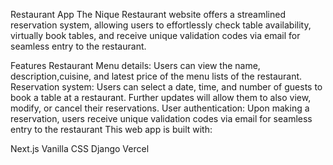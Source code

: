 Restaurant App
The Nique Restaurant website offers a streamlined reservation system, allowing users to effortlessly check table availability, virtually book tables, and receive unique validation codes via email for seamless entry to the restaurant.

Features
Restaurant Menu details: Users can view the name, description,cuisine, and latest price of the menu lists of the restaurant.
Reservation system: Users can select a date, time, and number of guests to book a table at a restaurant. Further updates will allow them to also view, modify, or cancel their reservations.
User authentication: Upon making a reservation, users receive unique validation codes via email for seamless entry to the restaurant
This web app is built with:

Next.js
Vanilla CSS
Django
Vercel